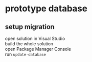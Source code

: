 # prototype database

## setup migration

open solution in Visual Studio  
build the whole solution  
open Package Manager Console  
run ```update-database```
